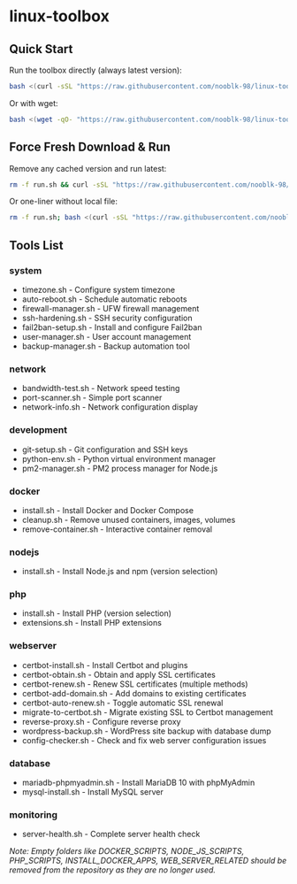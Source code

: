 # linux-toolbox

## Quick Start

Run the toolbox directly (always latest version):

```bash
bash <(curl -sSL "https://raw.githubusercontent.com/nooblk-98/linux-toolbox/main/run.sh?$(date +%s)")
```

Or with wget:

```bash
bash <(wget -qO- "https://raw.githubusercontent.com/nooblk-98/linux-toolbox/main/run.sh?$(date +%s)")
```

## Force Fresh Download & Run

Remove any cached version and run latest:

```bash
rm -f run.sh && curl -sSL "https://raw.githubusercontent.com/nooblk-98/linux-toolbox/main/run.sh" -o run.sh && chmod +x run.sh && ./run.sh
```

Or one-liner without local file:

```bash
rm -f run.sh; bash <(curl -sSL "https://raw.githubusercontent.com/nooblk-98/linux-toolbox/main/run.sh")
```

## Tools List

### system
- timezone.sh - Configure system timezone
- auto-reboot.sh - Schedule automatic reboots
- firewall-manager.sh - UFW firewall management
- ssh-hardening.sh - SSH security configuration
- fail2ban-setup.sh - Install and configure Fail2ban
- user-manager.sh - User account management
- backup-manager.sh - Backup automation tool

### network
- bandwidth-test.sh - Network speed testing
- port-scanner.sh - Simple port scanner
- network-info.sh - Network configuration display

### development
- git-setup.sh - Git configuration and SSH keys
- python-env.sh - Python virtual environment manager
- pm2-manager.sh - PM2 process manager for Node.js

### docker
- install.sh - Install Docker and Docker Compose
- cleanup.sh - Remove unused containers, images, volumes
- remove-container.sh - Interactive container removal

### nodejs
- install.sh - Install Node.js and npm (version selection)

### php
- install.sh - Install PHP (version selection)
- extensions.sh - Install PHP extensions

### webserver
- certbot-install.sh - Install Certbot and plugins
- certbot-obtain.sh - Obtain and apply SSL certificates
- certbot-renew.sh - Renew SSL certificates (multiple methods)
- certbot-add-domain.sh - Add domains to existing certificates
- certbot-auto-renew.sh - Toggle automatic SSL renewal
- migrate-to-certbot.sh - Migrate existing SSL to Certbot management
- reverse-proxy.sh - Configure reverse proxy
- wordpress-backup.sh - WordPress site backup with database dump
- config-checker.sh - Check and fix web server configuration issues

### database
- mariadb-phpmyadmin.sh - Install MariaDB 10 with phpMyAdmin
- mysql-install.sh - Install MySQL server

### monitoring
- server-health.sh - Complete server health check

*Note: Empty folders like DOCKER_SCRIPTS, NODE_JS_SCRIPTS, PHP_SCRIPTS, INSTALL_DOCKER_APPS, WEB_SERVER_RELATED should be removed from the repository as they are no longer used.*

